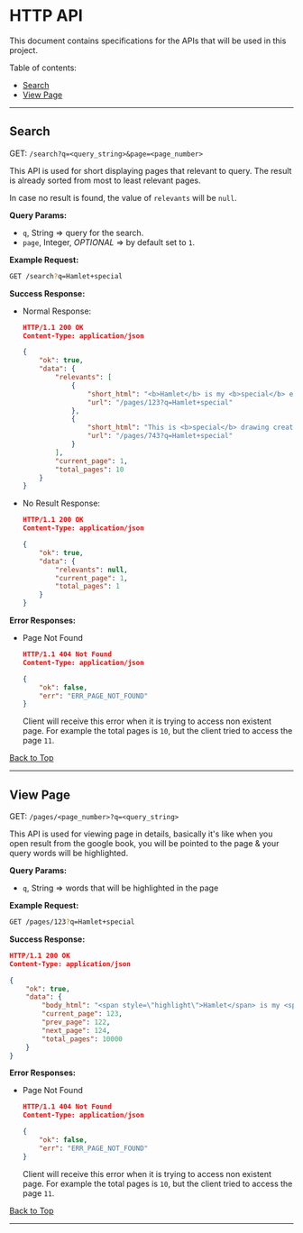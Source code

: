 # HTTP API

This document contains specifications for the APIs that will be used in this project.

Table of contents:

- [Search](#search)
- [View Page](#view-page)

---

## Search

GET: `/search?q=<query_string>&page=<page_number>`

This API is used for short displaying pages that relevant to query. The result is already sorted from most to least relevant pages.

In case no result is found, the value of `relevants` will be `null`.

**Query Params:**

- `q`, String => query for the search.
- `page`, Integer, _OPTIONAL_ => by default set to `1`.

**Example Request:**

```bash
GET /search?q=Hamlet+special
```

**Success Response:**

- Normal Response:

    ```json
    HTTP/1.1 200 OK
    Content-Type: application/json

    {
        "ok": true,
        "data": {
            "relevants": [
                {
                    "short_html": "<b>Hamlet</b> is my <b>special</b> egg. How are you buddy? I'm not too fond with literature art so I could just...",
                    "url": "/pages/123?q=Hamlet+special"
                },
                {
                    "short_html": "This is <b>special</b> drawing created by me. Why don't you just read <b>hamlet</b>?",
                    "url": "/pages/743?q=Hamlet+special"
                }
            ],
            "current_page": 1,
            "total_pages": 10
        }
    }
    ```

- No Result Response:

    ```json
    HTTP/1.1 200 OK
    Content-Type: application/json

    {
        "ok": true,
        "data": {
            "relevants": null,
            "current_page": 1,
            "total_pages": 1
        }
    }
    ```


**Error Responses:**

- Page Not Found

    ```json
    HTTP/1.1 404 Not Found
    Content-Type: application/json

    {
        "ok": false,
        "err": "ERR_PAGE_NOT_FOUND"
    }
    ```

    Client will receive this error when it is trying to access non existent page. For example the total pages is `10`, but the client tried to access the page `11`.

[Back to Top](#http-api)

---

## View Page

GET: `/pages/<page_number>?q=<query_string>`

This API is used for viewing page in details, basically it's like when you open result from the google book, you will be pointed to the page & your query words will be highlighted.

**Query Params:**

- `q`, String => words that will be highlighted in the page

**Example Request:**

```bash
GET /pages/123?q=Hamlet+special
```

**Success Response:**

```json
HTTP/1.1 200 OK
Content-Type: application/json

{
    "ok": true,
    "data": {
        "body_html": "<span style=\"highlight\">Hamlet</span> is my <span style=\"highlight\">special</span> egg. How are you buddy? I'm not too fond with literature art so I could just try to work on it.",
        "current_page": 123,
        "prev_page": 122,
        "next_page": 124,
        "total_pages": 10000
    }
}
```

**Error Responses:**

- Page Not Found

    ```json
    HTTP/1.1 404 Not Found
    Content-Type: application/json

    {
        "ok": false,
        "err": "ERR_PAGE_NOT_FOUND"
    }
    ```

    Client will receive this error when it is trying to access non existent page. For example the total pages is `10`, but the client tried to access the page `11`.

[Back to Top](#http-api)

---